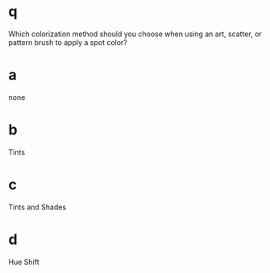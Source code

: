 # q
Which colorization method should you choose when using an art, scatter, or pattern brush to apply a spot color?
# a
none
# b
Tints
# c
Tints and Shades
# d
Hue Shift